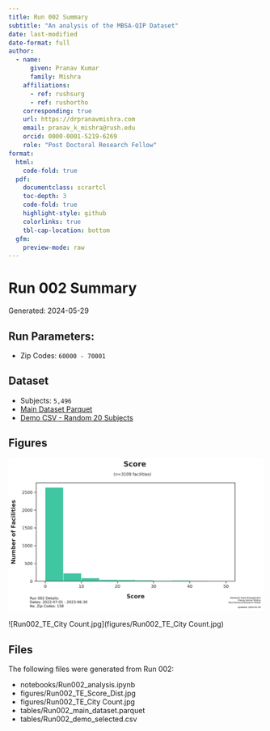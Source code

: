 ```yaml
---  
title: Run 002 Summary
subtitle: "An analysis of the MBSA-QIP Dataset"  
date: last-modified  
date-format: full  
author:  
  - name:  
      given: Pranav Kumar  
      family: Mishra  
    affiliations:  
      - ref: rushsurg  
      - ref: rushortho  
    corresponding: true  
    url: https://drpranavmishra.com  
    email: pranav_k_mishra@rush.edu  
    orcid: 0000-0001-5219-6269    
    role: "Post Doctoral Research Fellow"  
format:  
  html:  
    code-fold: true  
  pdf:  
    documentclass: scrartcl  
    toc-depth: 3  
    code-fold: true  
    highlight-style: github  
    colorlinks: true  
    tbl-cap-location: bottom  
  gfm:  
    preview-mode: raw  
---
```




# Run 002 Summary

Generated: 2024-05-29

## Run Parameters:

- Zip Codes: `60000 - 70001`


## Dataset

- Subjects: `5,496`
- [Main Dataset Parquet](data/analysis/timely_effective/runs/run_002/tables/Run002_main_dataset.parquet)
- [Demo CSV - Random 20 Subjects](data/analysis/timely_effective/runs/run_002/tables/Run002_demo_selected.csv)

## Figures

![Run002_TE_Score_Dist.jpg](figures/Run002_TE_Score_Dist.jpg)

![Run002_TE_City Count.jpg](figures/Run002_TE_City Count.jpg)




## Files

The following files were generated from Run 002:

- notebooks/Run002_analysis.ipynb
- figures/Run002_TE_Score_Dist.jpg
- figures/Run002_TE_City Count.jpg
- tables/Run002_main_dataset.parquet
- tables/Run002_demo_selected.csv



